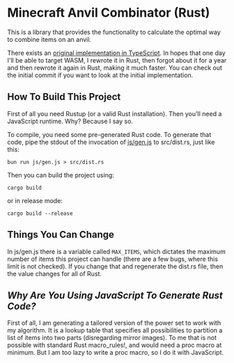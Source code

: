# Minecraft Anvil Combinator (Rust)

This is a library that provides the functionality to calculate the optimal way to combine items on an anvil.

There exists an [original implementation in TypeScript](https://github.com/Trombecher/mcac). In hopes that one day I'll be able to target WASM, I rewrote it in Rust, then forgot about it for a year and then rewrote it again in Rust, making it much faster. You can check out the initial commit if you want to look at the initial implementation.

## How To Build This Project

First of all you need Rustup (or a valid Rust installation). Then you'll need a JavaScript runtime. Why? Because I say so.

To compile, you need some pre-generated Rust code. To generate that code, pipe the stdout of the invocation of [js/gen.js](https://github.com/Trombecher/mcac-rs/blob/main/js/gen.js) to src/dist.rs, just like this:

```shell
bun run js/gen.js > src/dist.rs
```

Then you can build the project using:

```shell
cargo build
```

or in release mode:

```shell
cargo build --release
```

## Things You Can Change

In js/gen.js there is a variable called `MAX_ITEMS`, which dictates the maximum number of items this project can handle (there are a few bugs, where this limit is not checked). If you change that and regenerate the dist.rs file, then the value changes for all of Rust.

## _Why Are You Using JavaScript To Generate Rust Code?_

First of all, I am generating a tailored version of the power set to work with my algorithm. It is a lookup table that specifies all possibilities to partition a list of items into two parts (disregarding mirror images). To me that is not possible with standard Rust macro_rules!, and would need a proc macro at minimum. But I am too lazy to write a proc macro, so I do it with JavaScript.